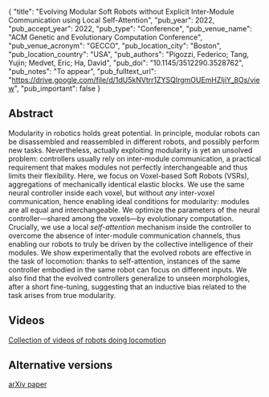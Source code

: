 {
  "title": "Evolving Modular Soft Robots without Explicit Inter-Module Communication using Local Self-Attention",
  "pub_year": 2022,
  "pub_accept_year": 2022,
  "pub_type": "Conference",
  "pub_venue_name": "ACM Genetic and Evolutionary Computation Conference",
  "pub_venue_acronym": "GECCO",
  "pub_location_city": "Boston",
  "pub_location_country": "USA",
  "pub_authors": "Pigozzi, Federico; Tang, Yujin; Medvet, Eric; Ha, David",
  "pub_doi": "10.1145/3512290.3528762",
  "pub_notes": "To appear",
  "pub_fulltext_url": "https://drive.google.com/file/d/1dU5kNVtrr1ZYSQIrgmOUEmHZIjiY_8Os/view",
  "pub_important": false
}

## Abstract
Modularity in robotics holds great potential. In principle, modular robots can be disassembled and reassembled in different robots, and possibly perform new tasks. Nevertheless, actually exploiting modularity is yet an unsolved problem: controllers usually rely on inter-module communication, a practical requirement that makes modules not perfectly interchangeable and thus limits their flexibility. Here, we focus on Voxel-based Soft Robots (VSRs), aggregations of mechanically identical elastic blocks. We use the same neural controller inside each voxel, but without *any* inter-voxel communication, hence enabling ideal conditions for modularity: modules are all equal and interchangeable. We optimize the parameters of the neural controller—shared among the voxels—by evolutionary computation. Crucially, we use a local *self-attention* mechanism inside the controller to overcome the absence of inter-module communication channels, thus enabling our robots to truly be driven by the collective intelligence of their modules. We show experimentally that the evolved robots are effective in the task of locomotion: thanks to self-attention, instances of the same controller embodied in the same robot can focus on different inputs. We also find that the evolved controllers generalize to unseen morphologies, after a short fine-tuning, suggesting that an inductive bias related to the task arises from true modularity.
## Videos
[Collection of videos of robots doing locomotion](https://softrobots.github.io/)

## Alternative versions
[arXiv paper](https://arxiv.org/abs/2204.06481)